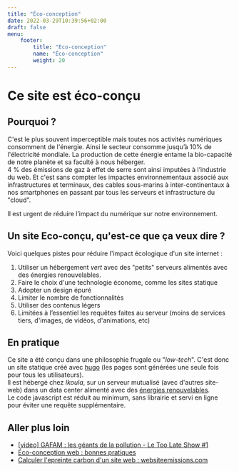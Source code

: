 ```yaml
---
title: "Éco-conception"
date: 2022-03-29T10:39:56+02:00
draft: false
menu:
    footer:
        title: "Eco-conception"
        name: "Éco-conception"
        weight: 20
---
```

# Ce site est éco-conçu

## Pourquoi ?

C'est le plus souvent imperceptible mais toutes nos activités numériques consomment de l'énergie.
Ainsi le secteur consomme jusqu&rsquo;à 10% de l'électricité mondiale.
La production de cette énergie entame la bio-capacité de notre planète et sa faculté à nous héberger.  
4 % des émissions de gaz à effet de serre sont ainsi imputées à l’industrie du web.
Et c'est sans compter les impactes environnementaux associé aux infrastructures et terminaux, des cables sous-marins à 
inter-continentaux à nos smartphones en passant par tous les serveurs et infrastructure du "cloud".  

Il est urgent de réduire l’impact du numérique sur notre environnement. 

## Un site Eco-conçu, qu'est-ce que ça veux dire ?

Voici quelques pistes pour réduire l'impact écologique d'un site internet :
1. Utiliser un hébergement _vert_ avec des "petits" serveurs alimentés avec des énergies renouvelables.
2. Faire le choix d'une technologie économe, comme les sites statique
3. Adopter un design épuré
4. Limiter le nombre de fonctionnalités
5. Utiliser des contenus légers
6. Limitées à l’essentiel les requêtes faites au serveur (moins de services tiers, d'images, de vidéos, d'animations, etc)

## En pratique

Ce site a été conçu dans une philosophie frugale ou "_low-tech_". C'est donc un site statique créé avec [hugo](https://gohugo.io) (les pages sont générées une seule fois pour tous les utilisateurs).  
Il est hébergé chez _Ikoula_, sur un serveur mutualisé (avec d'autres site-web) dans un data center alimenté avec des [énergies renouvelables](https://www.ikoula.com/fr/hebergement-web-eco-responsable).  
Le code javascript est réduit au minimum, sans librairie et servi en ligne pour éviter une requête supplémentaire.

## Aller plus loin

- [[video] GAFAM : les géants de la pollution - Le Too Late Show #1](https://www.france.tv/slash/le-too-late-show/2335943-gafam-vs-climat.html)
- [&Eacute;co-conception web : bonnes pratiques](https://www.useweb.fr/blog/post/eco-conception-web-bonnes-pratiques/)
- [Calculer l'epreinte carbon d'un site web : websiteemissions.com](https://websiteemissions.com/)